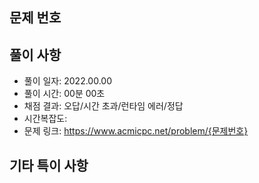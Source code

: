 ## 문제 번호
<!-- 문제 번호와 문제 이름을 적어주세요. ex.) 10828번 스택 -->
<!-- 문제에 대한 이슈를 생성하였다면 이슈번호와 함께 이슈를 닫아주세요. ex.) closed #01 -->


## 풀이 사항
<!-- 어떻게 풀이했는지 아래의 정보를 적어주세요. -->
- 풀이 일자: 2022.00.00
- 풀이 시간: 00분 00초
- 채점 결과: 오답/시간 초과/런타임 에러/정답
- 시간복잡도: 
- 문제 링크: https://www.acmicpc.net/problem/{문제번호}

## 기타 특이 사항
<!-- 문제를 풀면서 있었던 특이 사항들을 적어주세요. -->
<!-- ex.) 접근방식을 잘못 접근해 풀이시간을 길게 사용하였습니다. -->
